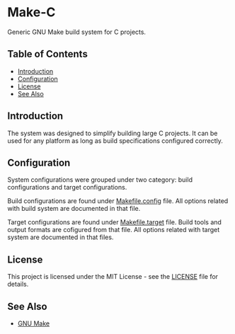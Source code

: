# Make-C

Generic GNU Make build system for C projects.

## Table of Contents
- [Introduction](#introduction)
- [Configuration](#configuration)
- [License](#license)
- [See Also](#see-also)

## Introduction

The system was designed to simplify building large C projects. It can be used
for any platform as long as build specifications  configured correctly.

## Configuration

System configurations were grouped under two category: build configurations
and target configurations.

Build configurations are found under [Makefile.config](Makefile.config) file.
All options related with build system are documented in that file.

Target configurations are found under [Makefile.target](Makefile.target) file.
Build tools and output formats are cofigured from that file. All options
related with target system are documented in that files.

## License

This project is licensed under the MIT License - see the
[LICENSE](LICENSE) file for details.

## See Also

- [GNU Make](https://www.gnu.org/software/make/)
